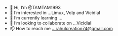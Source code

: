- 👋 Hi, I’m @TAMTAM1993
- 👀 I’m interested in ...Limux, VoIp and Vicidial
- 🌱 I’m currently learning ...
- 💞️ I’m looking to collaborate on ...Vicidial
- 📫 How to reach me ...rahulcreation74@gmail.com

<!---
TAMTAM1993/TAMTAM1993 is a ✨ special ✨ repository because its `README.md` (this file) appears on your GitHub profile.
You can click the Preview link to take a look at your changes.
--->
